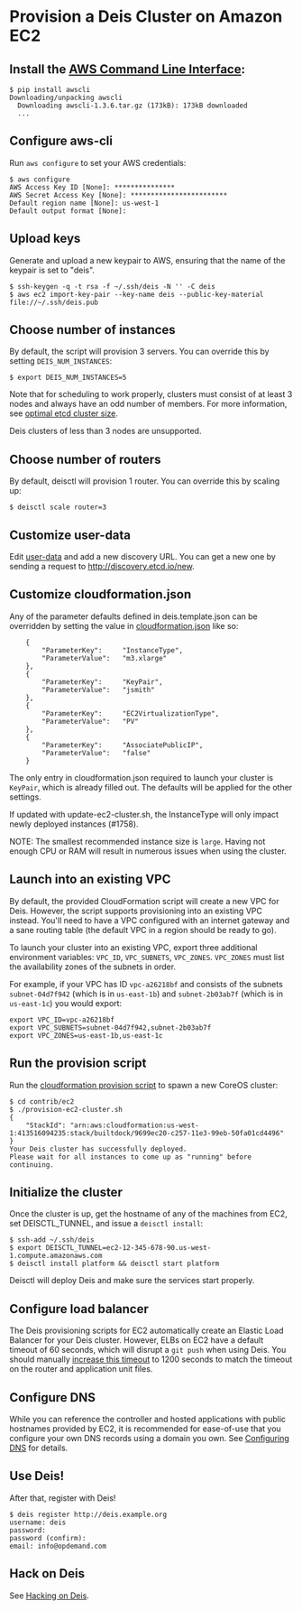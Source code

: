 # Provision a Deis Cluster on Amazon EC2

## Install the [AWS Command Line Interface][aws-cli]:
```console
$ pip install awscli
Downloading/unpacking awscli
  Downloading awscli-1.3.6.tar.gz (173kB): 173kB downloaded
  ...
```

## Configure aws-cli
Run `aws configure` to set your AWS credentials:
```console
$ aws configure
AWS Access Key ID [None]: ***************
AWS Secret Access Key [None]: ************************
Default region name [None]: us-west-1
Default output format [None]:
```

## Upload keys
Generate and upload a new keypair to AWS, ensuring that the name of the keypair is set to "deis".
```console
$ ssh-keygen -q -t rsa -f ~/.ssh/deis -N '' -C deis
$ aws ec2 import-key-pair --key-name deis --public-key-material file://~/.ssh/deis.pub
```

## Choose number of instances
By default, the script will provision 3 servers. You can override this by setting `DEIS_NUM_INSTANCES`:
```console
$ export DEIS_NUM_INSTANCES=5
```

Note that for scheduling to work properly, clusters must consist of at least 3 nodes and always have an odd number of members.
For more information, see [optimal etcd cluster size](https://github.com/coreos/etcd/blob/master/Documentation/optimal-cluster-size.md).

Deis clusters of less than 3 nodes are unsupported.

## Choose number of routers
By default, deisctl will provision 1 router. You can override this by scaling up:
```console
$ deisctl scale router=3
```

## Customize user-data
Edit [user-data](../coreos/user-data) and add a new discovery URL.
You can get a new one by sending a request to http://discovery.etcd.io/new.

## Customize cloudformation.json
Any of the parameter defaults defined in deis.template.json can be overridden
by setting the value in [cloudformation.json](cloudformation.json) like so:

```
    {
        "ParameterKey":     "InstanceType",
        "ParameterValue":   "m3.xlarge"
    },
    {
        "ParameterKey":     "KeyPair",
        "ParameterValue":   "jsmith"
    },
    {
        "ParameterKey":     "EC2VirtualizationType",
        "ParameterValue":   "PV"
    },
    {
        "ParameterKey":     "AssociatePublicIP",
        "ParameterValue":   "false"
    }
```

The only entry in cloudformation.json required to launch your cluster is `KeyPair`,
which is already filled out. The defaults will be applied for the other settings.

If updated with update-ec2-cluster.sh, the InstanceType will only impact newly deployed instances (#1758).

NOTE: The smallest recommended instance size is `large`. Having not enough CPU or RAM will result
in numerous issues when using the cluster.

## Launch into an existing VPC
By default, the provided CloudFormation script will create a new VPC for Deis. However, the script
supports provisioning into an existing VPC instead. You'll need to have a VPC configured with an
internet gateway and a sane routing table (the default VPC in a region should be ready to go).

To launch your cluster into an existing VPC, export three additional environment variables: ```VPC_ID```,
```VPC_SUBNETS```, ```VPC_ZONES```. ```VPC_ZONES``` must list the availability zones of the
subnets in order.

For example, if your VPC has ID ```vpc-a26218bf``` and consists of the subnets ```subnet-04d7f942```
(which is in ```us-east-1b```) and ```subnet-2b03ab7f``` (which is in ```us-east-1c```) you would
export:

```
export VPC_ID=vpc-a26218bf
export VPC_SUBNETS=subnet-04d7f942,subnet-2b03ab7f
export VPC_ZONES=us-east-1b,us-east-1c
```

## Run the provision script
Run the [cloudformation provision script][pro-script] to spawn a new CoreOS cluster:
```console
$ cd contrib/ec2
$ ./provision-ec2-cluster.sh
{
    "StackId": "arn:aws:cloudformation:us-west-1:413516094235:stack/builtdock/9699ec20-c257-11e3-99eb-50fa01cd4496"
}
Your Deis cluster has successfully deployed.
Please wait for all instances to come up as "running" before continuing.
```

## Initialize the cluster
Once the cluster is up, get the hostname of any of the machines from EC2, set
DEISCTL_TUNNEL, and issue a `deisctl install`:
```console
$ ssh-add ~/.ssh/deis
$ export DEISCTL_TUNNEL=ec2-12-345-678-90.us-west-1.compute.amazonaws.com
$ deisctl install platform && deisctl start platform
```
Deisctl will deploy Deis and make sure the services start properly.

## Configure load balancer
The Deis provisioning scripts for EC2 automatically create an Elastic Load Balancer for your Deis
cluster. However, ELBs on EC2 have a default timeout of 60 seconds, which will disrupt a ``git push``
when using Deis. You should manually [increase this timeout](http://docs.aws.amazon.com/ElasticLoadBalancing/latest/DeveloperGuide/config-idle-timeout.html)
to 1200 seconds to match the timeout on the router and application unit files.

## Configure DNS
While you can reference the controller and hosted applications with public hostnames provided by EC2, it is recommended for ease-of-use that
you configure your own DNS records using a domain you own. See [Configuring DNS](http://docs.deis.io/en/latest/installing_builtdock/configure-dns/) for details.

## Use Deis!
After that, register with Deis!
```console
$ deis register http://deis.example.org
username: deis
password:
password (confirm):
email: info@opdemand.com
```

## Hack on Deis

See [Hacking on Deis](http://docs.deis.io/en/latest/contributing/hacking/).

[aws-cli]: https://github.com/aws/aws-cli
[template]: https://s3.amazonaws.com/coreos.com/dist/aws/coreos-alpha.template
[pro-script]: provision-ec2-cluster.sh
